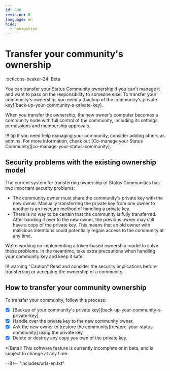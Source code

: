 ```yaml
---
id: 496
revision: 0
language: en
hide:
  - navigation
---
```


# Transfer your community's ownership

:octicons-beaker-24: Beta

You can transfer your Status Community ownership if you can't manage it and want to pass on the responsibility to someone else. To transfer your community's ownership, you need a [backup of the community's private key][back-up-your-community-s-private-key].

When you transfer the ownership, the new owner's computer becomes a community node with full control of the community, including its settings, permissions and membership approvals.

!!! tip
    If you need help managing your community, consider adding others as admins. For more information, check out [Co-manage your Status Community][co-manage-your-status-community].

## Security problems with the existing ownership model

The current system for transferring ownership of Status Communities has two important security problems:

- The community owner must share the community's private key with the new owner. Manually transferring the private key from one owner to another is an insecure method of handling a private key.
- There is no way to be certain that the community is fully transferred. After handing it over to the new owner, the previous owner may still have a copy of the private key. This means that an old owner with malicious intentions could potentially regain access to the community at any time.

We're working on implementing a token-based ownership model to solve these problems. In the meantime, take extra precautions when handling your community key and keep it safe.

!!! warning "Caution"
    Read and consider the security implications before transferring or accepting the ownership of a community.

## How to transfer your community ownership

To transfer your community, follow this process:

- [x] [Backup of your community's private key][back-up-your-community-s-private-key].
- [x] Handle over the private key to the new community owner.
- [x] Ask the new owner to [restore the community][restore-your-status-community] using the private key.
- [x] Delete or destroy any copy you own of the private key.

*[Beta]: This software feature is currently incomplete or in beta, and is subject to change at any time.

--8<-- "includes/urls-en.txt"
